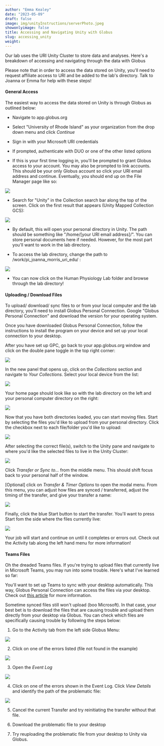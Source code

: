 ```yaml
---
author: "Emma Kealey"
date: "2023-05-09"
draft: false
image: img/unityInstructions/serverPhoto.jpeg
showonlyimage: false
title: Accessing and Navigating Unity with Globus
slug: accessing_unity
weight: 
---
```

  
  Our lab uses the URI Unity Cluster to store data and analyses. Here's a breakdown of accessing and navigating through the data with Globus

<!--more-->

Please note that in order to access the data stored on Unity, you'll need to request affiliate access to URI and be added to the lab's directory. Talk to Joanna or Emma for help with these steps!

#### General Access

The easiest way to access the data stored on Unity is through Globus as outlined below:

-   Navigate to app.globus.org

-   Select "University of Rhode Island" as your organization from the drop down menu and click *Continue*

-   Sign in with your Microsoft URI credentials

-   If prompted, authenticate with DUO or one of the other listed options

-   If this is your first time logging in, you'll be prompted to grant Globus access to your account. You may also be prompted to link accounts. This should be your only Globus account so click your URI email address and continue. Eventually, you should end up on the File Manager page like so:
  
  ![](/img/unityInstructions/globusHomePage.jpeg)

-   Search for "Unity" in the Collection search bar along the top of the screen. Click on the first result that appears (Unity Mapped Collection GCS):
  
  ![](/img/unityInstructions/globusUnitySearch.png)

-   By default, this will open your personal directory in Unity. The path should be something like "/home/[your URI email address]/". You can store personal documents here if needed. However, for the most part you'll want to work in the lab directory.

-   To access the lab directory, change the path to /work/pi_joanna_morris_uri_edu/ :

![](/img/unityInstructions/globusLabDirectoryPath.png)

-   You can now click on the Human Physiology Lab folder and browse through the lab directory!

#### Uploading / Download Files

To upload/ download/ sync files to or from your local computer and the lab directory, you'll need to install Globus Personal Connection. Google "Globus Personal Connection" and download the version for your operating system.

Once you have downloaded Globus Personal Connection, follow the instructions to install the program on your device and set up your local connection to your desktop.

After you have set up GPC, go back to your app.globus.org window and click on the double pane toggle in the top right corner:
  
  ![](/img/unityInstructions/globusPanels.png)

In the new panel that opens up, click on the *Collections* section and navigate to *Your Collections*. Select your local device from the list:
  
  ![](/img/unityInstructions/globusYourCollections.png)

Your home page should look like so with the lab directory on the left and your personal computer directory on the right:
  
  ![](/img/unityInstructions/globusLabPersonalDirectory.png)

Now that you have both directories loaded, you can start moving files. Start by selecting the files you'd like to upload from your personal directory. Click the checkbox next to each file/folder you'd like to upload:
  
  ![](/img/unityInstructions/globusPersonalFilesSelected.png)

After selecting the correct file(s), switch to the Unity pane and navigate to where you'd like the selected files to live in the Unity Cluster:

![](/img/unityInstructions/globusUnityLocationSelected.png)

Click *Transfer or Sync to...* from the middle menu. This should shift focus back to your personal half of the window.

[Optional] click on *Transfer & Timer Options* to open the modal menu. From this menu, you can adjust how files are synced / transferred, adjust the timing of the transfer, and give your transfer a name:

![](/img/unityInstructions/globusTransferTimerMenu.png)

Finally, click the blue Start button to start the transfer. You'll want to press Start fom the side where the files currently live:
  
  ![](/img/unityInstructions/globusStartTransfer.png)

Your job will start and continue on until it completes or errors out. Check out the Activity tab along the left hand menu for more information!
  
  #### Teams Files
  
  Oh the dreaded Teams files. If you're trying to upload files that currently live in Microsoft Teams, you may run into some trouble. Here's what I've learned so far:

You'll want to set up Teams to sync with your desktop automatically. This way, Globus Personal Connection can access the files via your desktop. Check out [this article](https://support.microsoft.com/en-us/office/sync-sharepoint-and-teams-files-with-your-computer-6de9ede8-5b6e-4503-80b2-6190f3354a88) for more information.

Sometime synced files still won't upload (boo Microsoft). In that case, your best bet is to download the files that are causing trouble and upload them directly from your desktop via Globus. You can check which files are specifically causing trouble by following the steps below:

1.  Go to the Activity tab from the left side Globus Menu:

![](/img/unityInstructions/globusActivityMenu.png)

2.  Click on one of the errors listed (file not found in the example)

![](/img/unityInstructions/globusActivityError.png)

3.  Open the *Event Log*

![](/img/unityInstructions/globusActivityEventLog.png)

4.  Click on one of the errors shown in the Event Log. Click *View Details* and identify the path of the problematic file:

![](/img/unityInstructions/globusErrorFilePath.png)

5.  Cancel the current Transfer and try reinitiating the transfer without that file.

6.  Download the problematic file to your desktop

7.  Try reuploading the problematic file from your desktop to Unity via Globus.
